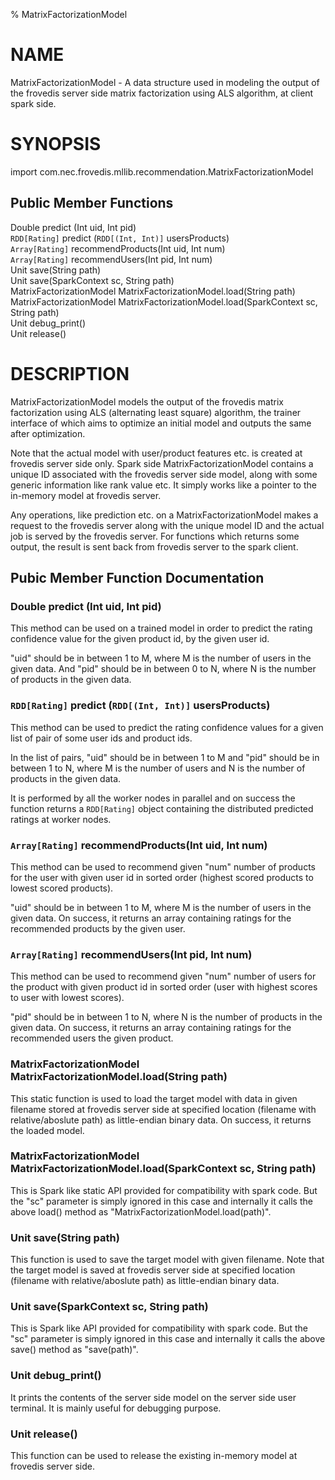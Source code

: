 % MatrixFactorizationModel 

# NAME

MatrixFactorizationModel -  A data structure used in modeling the output 
of the frovedis server side matrix factorization using ALS algorithm, at 
client spark side.

# SYNOPSIS

import com.nec.frovedis.mllib.recommendation.MatrixFactorizationModel    

## Public Member Functions
Double predict (Int uid, Int pid)   
`RDD[Rating]` predict (`RDD[(Int, Int)]` usersProducts)    
`Array[Rating]` recommendProducts(Int uid, Int num)       
`Array[Rating]` recommendUsers(Int pid, Int num)      
Unit save(String path)   
Unit save(SparkContext sc, String path)   
MatrixFactorizationModel MatrixFactorizationModel.load(String path)    
MatrixFactorizationModel MatrixFactorizationModel.load(SparkContext sc, String path)    
Unit debug_print()   
Unit release()    

# DESCRIPTION

MatrixFactorizationModel models the output of the frovedis matrix 
factorization using ALS (alternating least square) algorithm, the trainer 
interface of which aims to optimize an initial model and outputs the 
same after optimization.

Note that the actual model with user/product features etc. is created at frovedis 
server side only. Spark side MatrixFactorizationModel contains a unique ID 
associated with the frovedis server side model, along with some generic 
information like rank value etc. It simply works like a pointer to 
the in-memory model at frovedis server. 

Any operations, like prediction etc. on a MatrixFactorizationModel makes a request 
to the frovedis server along with the unique model ID and the actual job is served 
by the frovedis server. For functions which returns some output, the result is sent 
back from frovedis server to the spark client.

## Pubic Member Function Documentation
### Double predict (Int uid, Int pid)
This method can be used on a trained model in order to predict the rating 
confidence value for the given product id, by the given user id.

"uid" should be in between 1 to M, where M is the number of users in the 
given data. And "pid" should be in between 0 to N, where N is the number of 
products in the given data. 

### `RDD[Rating]` predict (`RDD[(Int, Int)]` usersProducts)
This method can be used to predict the rating confidence 
values for a given list of pair of some user ids and product ids.

In the list of pairs, "uid" should be in between 1 to M and "pid" should 
be in between 1 to N, where M is the number of users and N is the number 
of products in the given data.    

It is performed by all the worker nodes in parallel and on success 
the function returns a `RDD[Rating]` object containing the distributed predicted 
ratings at worker nodes. 

### `Array[Rating]` recommendProducts(Int uid, Int num)   
This method can be used to recommend given "num" number of products for 
the user with given user id in sorted order (highest scored products to lowest 
scored products). 

"uid" should be in between 1 to M, where M is the number of users in the 
given data. On success, it returns an array containing ratings for the 
recommended products by the given user.

### `Array[Rating]` recommendUsers(Int pid, Int num)   
This method can be used to recommend given "num" number of users for 
the product with given product id in sorted order (user with highest scores 
to user with lowest scores). 

"pid" should be in between 1 to N, where N is the number of products in the 
given data. On success, it returns an array containing ratings for the 
recommended users the given product.

### MatrixFactorizationModel MatrixFactorizationModel.load(String path)
This static function is used to load the target model with data in given 
filename stored at frovedis server side at specified location (filename with 
relative/aboslute path) as little-endian binary data. 
On success, it returns the loaded model.

### MatrixFactorizationModel MatrixFactorizationModel.load(SparkContext sc, String path)
This is Spark like static API provided for compatibility with spark code. 
But the "sc" parameter is simply ignored in this case and internally it calls 
the above load() method as "MatrixFactorizationModel.load(path)".

### Unit save(String path)
This function is used to save the target model with given filename. 
Note that the target model is saved at frovedis server side at specified location 
(filename with relative/aboslute path) as little-endian binary data.

### Unit save(SparkContext sc, String path)
This is Spark like API provided for compatibility with spark code. 
But the "sc" parameter is simply ignored in this case and internally it calls 
the above save() method as "save(path)".

### Unit debug_print()  
It prints the contents of the server side model on the server side user terminal. 
It is mainly useful for debugging purpose.

### Unit release()  
This function can be used to release the existing in-memory model at frovedis 
server side.
